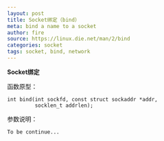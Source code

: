 ```yaml
---
layout: post
title: Socket绑定（bind）
meta: bind a name to a socket
author: fire
source: https://linux.die.net/man/2/bind
categories: socket 
tags: socket, bind, network
---
```


**Socket绑定**

函数原型：

~~~
int bind(int sockfd, const struct sockaddr *addr,  
         socklen_t addrlen);
~~~

参数说明：

~~~
To be continue...
~~~
